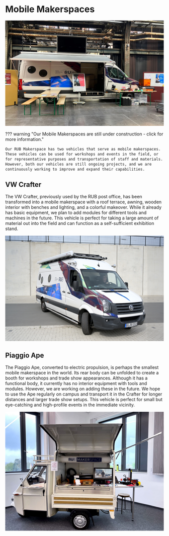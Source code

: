 
# Mobile Makerspaces

![A photo of the VW Crafter at a convention. A television is set up on the roof. @RUB-Makerspace: MM (CC BY-SA 4.0).](medien/RUB-Makerspace_MM_CC-BY-SA-40.jpg)

??? warning "Our Mobile Makerspaces are still under construction - click for more information."

    Our RUB Makerspace has two vehicles that serve as mobile makerspaces. These vehicles can be used for workshops and events in the field, or for representative purposes and transportation of staff and materials. However, both our vehicles are still ongoing projects, and we are continuously working to improve and expand their capabilities.

## VW Crafter 

The VW Crafter, previously used by the RUB post office, has been transformed into a mobile makerspace with a roof terrace, awning, wooden interior with benches and lighting, and a colorful makeover. While it already has basic equipment, we plan to add modules for different tools and machines in the future. This vehicle is perfect for taking a large amount of material out into the field and can function as a self-sufficient exhibition stand.

![The VW Crafter pulls out of the parking lot to head out. @RUB-Makerspace: Crafter (CC BY-SA 4.0).](medien/RUB-Makerspace_Crafter_CC-BY-SA-40.jpg)


## Piaggio Ape 

The Piaggio Ape, converted to electric propulsion, is perhaps the smallest mobile makerspace in the world. Its rear body can be unfolded to create a booth for workshops and trade show appearances. Although it has a functional body, it currently has no interior equipment with tools and modules. However, we are working on adding these in the future. We hope to use the Ape regularly on campus and transport it in the Crafter for longer distances and larger trade show setups. This vehicle is perfect for small but eye-catching and high-profile events in the immediate vicinity.

![The Ape. @RUB-Makerspace: Ape (CC BY-SA 4.0)](medien/RUB-Makerspace_Ape_CC-BY-SA-40.jpg)
